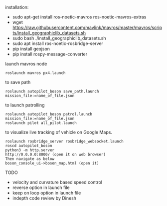 installation:
* sudo apt-get install ros-noetic-mavros ros-noetic-mavros-extras
* wget https://raw.githubusercontent.com/mavlink/mavros/master/mavros/scripts/install_geographiclib_datasets.sh
* sudo bash ./install_geographiclib_datasets.sh
* sudo apt install ros-noetic-rosbridge-server
* pip install geojson
* pip install rospy-message-converter



launch mavros node
```
roslaunch mavros px4.launch
```


to save path
```
roslaunch autopilot_boson save_path.launch mission_file:=name_of_file.json
```

to launch patrolling
```
roslaunch autopilot_boson patrol.launch mission_file:=name_of_file.json
roslaunch pilot all_pilot.launch
```

to visualize live tracking of vehicle on Google Maps.
```
roslaunch rosbridge_server rosbridge_websocket.launch
roscd autopilot_boson
python3 -m http.server
http://0.0.0.0:8000/ (open it on web browser)
Then navigate as below 
boson_console_ui->boson_map.html (open it)
```

TODO
* velocity and curvature based speed control
* reverse option in launch file
* keep on loop option in launch file
* indepth code review by Dinesh
